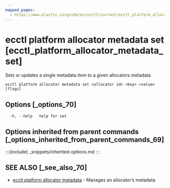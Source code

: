 ```yaml
---
mapped_pages:
  - https://www.elastic.co/guide/en/ecctl/current/ecctl_platform_allocator_metadata_set.html
---
```


# ecctl platform allocator metadata set [ecctl_platform_allocator_metadata_set]

Sets or updates a single metadata item to a given allocators metadata

```
ecctl platform allocator metadata set <allocator id> <key> <value> [flags]
```


## Options [_options_70]

```
  -h, --help   help for set
```


## Options inherited from parent commands [_options_inherited_from_parent_commands_69]

:::{include} _snippets/inherited-options.md
:::


## SEE ALSO [_see_also_70]

* [ecctl platform allocator metadata](/reference/ecctl_platform_allocator_metadata.md)	 - Manages an allocator’s metadata

